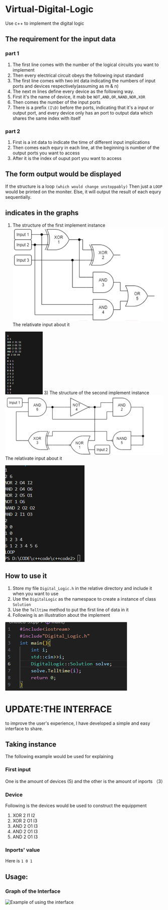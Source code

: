 # Virtual-Digital-Logic
Use c++ to implement the digital logic
## The requirement for the input data
### part 1
1) The first line comes with the number of the logical circuits you want to implement
2)  Then every electrical circuit obeys the following input standard
3)  The first line comes with two int data indicating the numbers of input ports and devices respectively(assuming as m & n)
4)  The next m lines define every device as the following way.
5)  First it's the name of device, it mab be `NOT,AND,OR,NAND,NOR,XOR`
6)  Then comes the number of the input ports
7)  There is a prefix `(I\O)` before the ports, indicating that it's a input or output port, and every device only has an port to output data which shares the same index with itself
### part 2
1) First is a int data to indicate the time of different input implications
2) Then comes each equry in each line, at the beginning is number of the output ports you want to access
3) After it is the index of ouput port you want to access
## The form output would be displayed
If the structure is a loop `(which would change unstoppably)` Then just a `LOOP` would be printed on the moniter.
Else, it will output the result of each equry sequentially.
## indicates in the graphs
1) The structure of the first implement instance
![Example of electrical circuit](Pictures/Picture4.png)
The relativate input about it

![Example of the input data for above one](Pictures/Picture1.png)
3) The structure of the second implement instance
![Example of electrical circuit](Pictures/Picture5.png)
The relativate input about it

![Example of the input data for above one](Pictures/Picture2.png)
## How to use it
1) Store my file `Digital_Logic.h` in the relative directory and include it when you want to use
2) Use the `DigitalLogic` as the namespace to create a instance of class `Solution`
3) Use the `Telltime` method to put the first line of data in it
4) Following is an illustration about the implement

![Example of using the head file](Pictures/Picture3.png)    
# UPDATE:THE INTERFACE
to improve the user's experience, I have developed a simple and easy interface to share.
## Taking instance
The following example would be used for explaining
### First input
One is the amount of devices (5) and the other is the amount of inports （3）
### Device
Following is the devices would be used to construct the equippment
1) XOR 2 I1 I2
2) XOR 2 O1 I3
3) AND 2 O1 I3
4) AND 2 O1 I3
5) AND 2 O1 I3
### Inports' value
Here is `1 0 1`
## Usage:
### Graph of the Interface
![Example of using the interface](Pictures/)
   
